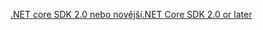 [<span data-ttu-id="0294b-101">.NET core SDK 2.0 nebo novější</span><span class="sxs-lookup"><span data-stu-id="0294b-101">.NET Core SDK 2.0 or later</span></span>](https://www.microsoft.com/net/download)
